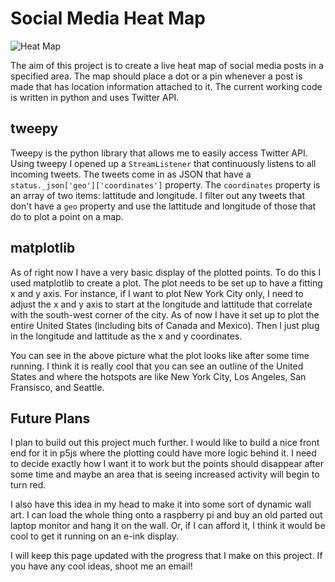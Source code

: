# Social Media Heat Map

![Heat Map](../../assets/images/HeatMapScreenShot.png)

The aim of this project is to create a live heat map of social media posts in a
specified area. The map should place a dot or a pin whenever a post is made that
has location information attached to it. The current working code is written in
python and uses Twitter API.

## tweepy
Tweepy is the python library that allows me to easily access Twitter API. Using
tweepy I opened up a `StreamListener` that continuously listens to all incoming
tweets. The tweets come in as JSON that have a `status._json['geo']['coordinates']`
property. The `coordinates` property is an array of two items: lattitude and longitude.
I filter out any tweets that don't have a `geo` property and use the lattitude and
longitude of those that do to plot a point on a map.

## matplotlib
As of right now I have a very basic display of the plotted points. To do this I
used matplotlib to create a plot. The plot needs to be set up to have a fitting
x and y axis. For instance, if I want to plot New York City only, I need to adjust
the x and y axis to start at the longitude and lattitude that correlate with the
south-west corner of the city. As of now I have it set up to plot the entire United States
(including bits of Canada and Mexico). Then I just plug in the longitude and lattitude
as the x and y coordinates.

You can see in the above picture what the plot looks like after some time running.
I think it is really cool that you can see an outline of the United States and where
the hotspots are like New York City, Los Angeles, San Fransisco, and Seattle.

## Future Plans
I plan to build out this project much further. I would like to build a nice front
end for it in p5js where the plotting could have more logic behind it. I need to
decide exactly how I want it to work but the points should disappear after some time
and maybe an area that is seeing increased activity will begin to turn red.

I also have this idea in my head to make it into some sort of dynamic wall art.
I can load the whole thing onto a raspberry pi and buy an old parted out laptop
monitor and hang it on the wall. Or, if I can afford it, I think it would be
cool to get it running on an e-ink display.

I will keep this page updated with the progress that I make on this project. If
you have any cool ideas, shoot me an email!
